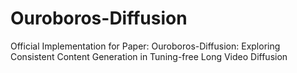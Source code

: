 # Ouroboros-Diffusion
Official Implementation for Paper: Ouroboros-Diffusion: Exploring Consistent Content Generation in Tuning-free Long Video Diffusion
